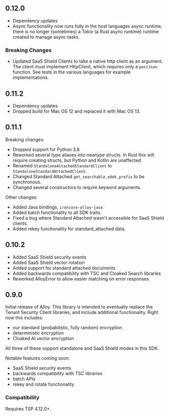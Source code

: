 ## 0.12.0

- Dependency updates
- Async functionality now runs fully in the host languages async runtime, there is no longer (sometimes) a Tokio (a Rust async runtime) runtime created to manage async tasks.

### Breaking Changes
- Updated SaaS Shield Clients to take a native http client as an argument. The client must implement HttpClient, which requires only a `postJson` function. See tests in the various languages for example implementations.

## 0.11.2

- Dependency updates
- Dropped build for Mac OS 12 and replaced it with Mac OS 13.

## 0.11.1

Breaking changes:

- Dropped support for Python 3.8
- Reworked several type aliases into newtype structs. In Rust this will require creating structs, but Python and Kotlin are unaffected.
- Renamed `StandaloneAttachedStandardClient` to `StandaloneStandardAttachedClient`.
- Changed Standard Attached `get_searchable_edek_prefix` to be synchronous.
- Changed several constructors to require keyword arguments.

Other changes:

- Added Java bindings, `ironcore-alloy-java`
- Added batch functionality to all SDK traits.
- Fixed a bug where Standard Attached wasn't accessible for SaaS Shield clients.
- Added rekey functionality for standard_attached data.

## 0.10.2

- Added SaaS Shield security events
- Added SaaS Shield vector rotation
- Added support for standard attached documents
- Added backwards compatibility with TSC and Cloaked Search libraries
- Reworked AlloyError to allow easier matching on error responses

## 0.9.0

Initial release of Alloy. This library is intended to eventually replace the Tenant Security Client libraries, and include additional functionality. Right now this includes:

- our standard (probabilistic, fully random) encryption
- deterministic encryption
- Cloaked AI vector encryption

All three of these support standalone and SaaS Shield modes in this SDK.

Notable features coming soon:

- SaaS Shield security events
- backwards compatibility with TSC libraries
- batch APIs
- rekey and rotate functionality

### Compatibility

Requires TSP 4.12.0+.
